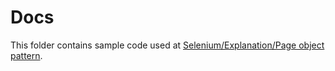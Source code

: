 # Docs

This folder contains sample code used at [Selenium/Explanation/Page object pattern](https://www.mediawiki.org/wiki/Selenium/Explanation/Page_object_pattern).
